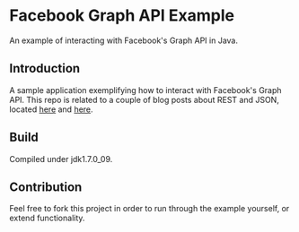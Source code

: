 Facebook Graph API Example
=============

An example of interacting with Facebook's Graph API in Java.

Introduction
------------

A sample application exemplifying how to interact with Facebook's Graph API. This repo is related to a couple of blog posts about REST and JSON, located [here](http://www.ceva24.co.uk/rest-client-template/) and [here](http://www.ceva24.co.uk/google-gson/).

Build
------------

Compiled under jdk1.7.0_09.

Contribution
------------

Feel free to fork this project in order to run through the example yourself, or extend functionality.